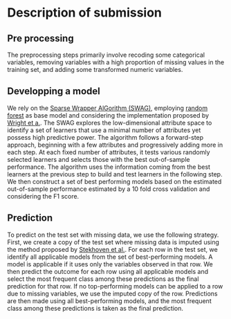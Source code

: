 # Description of submission

## Pre processing
The preprocessing steps primarily involve recoding some categorical variables, removing variables with a high proportion of missing values in the training set, and adding some transformed numeric variables.

## Developping a model
We rely on the  [Sparse Wrapper AlGorithm (SWAG)](https://doi.org/10.48550/arXiv.2006.12837), employing [random
forest](https://link.springer.com/article/10.1023/a:1010933404324) as base model and considering the implementation proposed by [Wright et a.](https://www.jstatsoft.org/article/view/v077i01). The SWAG explores the low-dimensional attribute space to identify a set of learners that use a minimal number of attributes yet possess high predictive power. The algorithm follows a forward-step approach, beginning with a few attributes and progressively adding more in each step. At each fixed number of attributes, it tests various randomly selected learners and selects those with the best out-of-sample performance. The algorithm uses the information coming from the best learners at the previous step to build and test learners in the following step. We then construct a set of best performing models based on the estimated out-of-sample performance estimated by a 10 fold cross validation and considering the F1 score.

## Prediction
To predict on the test set with missing data, we use the following strategy. First, we create a copy of the test set where missing data is imputed using the method proposed by [Stekhoven et al.](https://academic.oup.com/bioinformatics/article/28/1/112/219101?login=false
). For each row in the test set, we identify all applicable models from the set of best-performing models. A model is applicable if it uses only the variables observed in that row. We then predict the outcome for each row using all applicable models and select the most frequent class among these predictions as the final prediction for that row. If no top-performing models can be applied to a row due to missing variables, we use the imputed copy of the row. Predictions are then made using all best-performing models, and the most frequent class among these predictions is taken as the final prediction.
